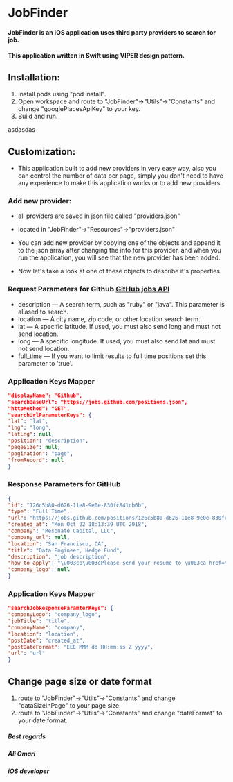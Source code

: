 # JobFinder


#### JobFinder is an iOS application uses third party providers to search for job.
#### This application written in Swift using VIPER design pattern.

## Installation:
1. Install pods using "pod install".
2. Open workspace and route to "JobFinder"->"Utils"->"Constants" and change "googlePlacesApiKey" to your key.
3. Build and run.

asdasdas
## Customization:
- This application built to add new providers in very easy way, also you can control the number of data per page, simply you don't need to have any experience to make this application works or to add new providers.

### Add new provider:

- all providers are saved in json file called "providers.json"
- located in "JobFinder"->"Resources"->"providers.json"

- You can add new provider by copying one of the objects and append it to the json array after changing the info for this provider, and when you run the application, you will see that the new provider has been added.

- Now let's take a look at one of these objects to describe it's properties.


### Request Parameters for Github  [GitHub jobs API](https://jobs.github.com/api)

- description — A search term, such as "ruby" or "java". This parameter is aliased to search.
- location — A city name, zip code, or other location search term.
- lat — A specific latitude. If used, you must also send long and must not send location.
- long — A specific longitude. If used, you must also send lat and must not send location.
- full_time — If you want to limit results to full time positions set this parameter to 'true'.


### Application Keys Mapper
```json
"displayName": "Github",                                                          
"searchBaseUrl": "https://jobs.github.com/positions.json",     
"httpMethod": "GET",                                                                
"searchUrlParameterKeys": {                                                     
"lat": "lat",                                                                                  
"lng": "long",                                                                              
"latLng": null,                                                                             
"position": "description",
"pageSize": null,
"pagination": "page",                                                               
"fromRecord": null
}
```
### Response Parameters for GitHub
```json
{
"id": "126c5b80-d626-11e8-9e0e-830fc841cb6b",
"type": "Full Time",
"url": "https://jobs.github.com/positions/126c5b80-d626-11e8-9e0e-830fc841cb6b",
"created_at": "Mon Oct 22 18:13:39 UTC 2018",
"company": "Resonate Capital, LLC",
"company_url": null,
"location": "San Francisco, CA",
"title": "Data Engineer, Hedge Fund",
"description": "job description",
"how_to_apply": "\u003cp\u003ePlease send your resume to \u003ca href=\"mailto:resume@resonatecap.com\"\u003eresume@resonatecap.com\u003c/a\u003e\u003c/p\u003e\n",
"company_logo": null
}
```

### Application Keys Mapper
```json
"searchJobResponseParamterKeys": {
"companyLogo": "company_logo",
"jobTitle": "title",
"companyName": "company",
"location": "location",
"postDate": "created_at",
"postDateFormat": "EEE MMM dd HH:mm:ss Z yyyy",
"url": "url"
}
```

## Change page size or date format 

1. route to "JobFinder"->"Utils"->"Constants" and change "dataSizeInPage" to your page size.
2. route to "JobFinder"->"Utils"->"Constants" and change "dateFormat" to your date format.



##### Best regards
##### Ali Omari
##### iOS developer
